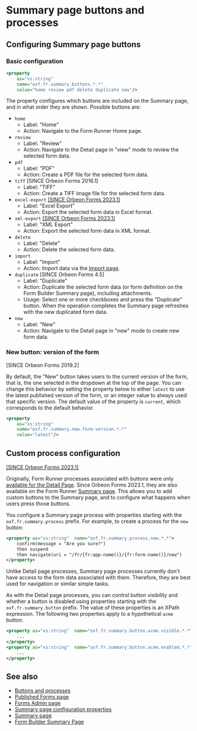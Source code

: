 # Summary page buttons and processes

## Configuring Summary page buttons

### Basic configuration

```xml
<property
    as="xs:string"
    name="oxf.fr.summary.buttons.*.*"
    value="home review pdf delete duplicate new"/>
```

The property configures which buttons are included on the Summary page, and in what order they are shown. Possible buttons are:

* `home`
    * Label: "Home"
    * Action: Navigate to the Form Runner Home page.
* `review`
    * Label: "Review"
    * Action: Navigate to the Detail page in "view" mode to review the selected form data.
* `pdf`
    * Label: "PDF"
    * Action: Create a PDF file for the selected form data.
* `tiff` [SINCE Orbeon Forms 2016.1]
    * Label: "TIFF"
    * Action: Create a TIFF image file for the selected form data.
* `excel-export` [\[SINCE Orbeon Forms 2023.1\]](/release-notes/orbeon-forms-2023.1.md)
    * Label: "Excel Export"
    * Action: Export the selected form data in Excel format.
* `xml-export` [\[SINCE Orbeon Forms 2023.1\]](/release-notes/orbeon-forms-2023.1.md)
    * Label: "XML Export"
    * Action: Export the selected form data in XML format.
* `delete`
    * Label: "Delete"
    * Action: Delete the selected form data.
* `import`
    * Label: "Import"
    * Action: Import data via the [Import page](/form-runner/feature/excel-xml-import.md).
* `duplicate` [SINCE Orbeon Forms 4.5]
    * Label: "Duplicate"
    * Action: Duplicate the selected form data (or form definition on the Form Builder Summary page), including attachments.
    * Usage: Select one or more checkboxes and press the "Duplicate" button. When the operation completes the Summary page refreshes with the new duplicated form data.
* `new`
    * Label: "New"
    * Action: Navigate to the Detail page in "new" mode to create new form data.
    
### New button: version of the form

[SINCE Orbeon Forms 2019.2]

By default, the "New" button takes users to the current version of the form, that is, the one selected in the dropdown at the top of the page. You can change this behavior by setting the property below to either `latest` to use the latest published version of the form, or an integer value to always used that specific version. The default value of the property is `current`, which corresponds to the default behavior.

```xml
<property 
    as="xs:string"
    name="oxf.fr.summary.new.form-version.*.*"
    value="latest"/> 
```

## Custom process configuration

[\[SINCE Orbeon Forms 2023.1\]](/release-notes/orbeon-forms-2023.1.md)

Originally, Form Runner processes associated with buttons were only [available for the Detail Page](/form-runner/advanced/buttons-and-processes/README.md). Since Orbeon Forms 2023.1, they are also available on the Form Runner [Summary page](/configuration/properties/form-runner-summary-page.md). This allows you to add custom buttons to the Summary page, and to configure what happens when users press those buttons.

You configure a Summary page process with properties starting with the `oxf.fr.summary.process` prefix. For example, to create a process for the `new` button:

```xml
<property as="xs:string"  name="oxf.fr.summary.process.new.*.*">
    confirm(message = "Are you sure?")
    then suspend
    then navigate(uri = "/fr/{fr:app-name()}/{fr:form-name()}/new")
</property>
```

Unlike Detail page processes, Summary page processes currently don't have access to the form data associated with them. Therefore, they are best used for navigation or similar simple tasks.  

As with the Detail page processes, you can control button visibility and whether a button is disabled using properties starting with the `oxf.fr.summary.button` prefix. The value of these properties is an XPath expression. The following two properties apply to a hypothetical `acme` button:

```xml
<property as="xs:string"  name="oxf.fr.summary.button.acme.visible.*.*">
    ...
</property>
<property as="xs:string"  name="oxf.fr.summary.button.acme.enabled.*.*">
    ...
</property>
```

## See also 

- [Buttons and processes](/form-runner/advanced/buttons-and-processes/README.md)
- [Published Forms page](/form-runner/feature/published-forms-page.md)
- [Forms Admin page](/form-runner/feature/forms-admin-page.md)
- [Summary page configuration properties](/configuration/properties/form-runner-summary-page.md)
- [Summary page](/form-runner/feature/summary-page.md)
- [Form Builder Summary Page](/form-builder/summary-page.md)
